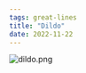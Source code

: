 ```yaml
---
tags: great-lines
title: "Dildo"
date: 2022-11-22
---
```




![dildo.png](https://raw.githubusercontent.com/muneer78/muneer78.github.io/master/images/dildo.jpeg)
        